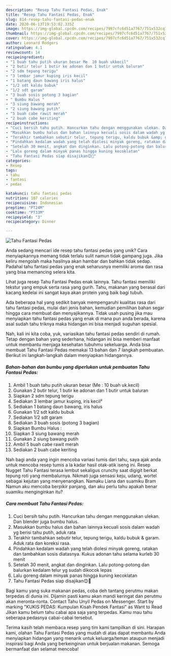 ```yaml
---
description: "Resep Tahu Fantasi Pedas, Enak"
title: "Resep Tahu Fantasi Pedas, Enak"
slug: 814-resep-tahu-fantasi-pedas-enak
date: 2020-06-13T19:53:02.335Z
image: https://img-global.cpcdn.com/recipes/7997cfc6d51a7767/751x532cq70/tahu-fantasi-pedas-foto-resep-utama.jpg
thumbnail: https://img-global.cpcdn.com/recipes/7997cfc6d51a7767/751x532cq70/tahu-fantasi-pedas-foto-resep-utama.jpg
cover: https://img-global.cpcdn.com/recipes/7997cfc6d51a7767/751x532cq70/tahu-fantasi-pedas-foto-resep-utama.jpg
author: Leonard Rodgers
ratingvalue: 4.1
reviewcount: 14
recipeingredient:
- "1 buah tahu putih ukuran besar Me  10 buah ukkecil"
- "2 butir telur 1 butir ke adonan dan 1 butir untuk baluran"
- "2 sdm tepung terigu"
- "3 lembar jamur kuping iris kecil"
- "1 batang daun bawang iris halus"
- "1/2 sdt kaldu bubuk"
- "1/2 sdt garam"
- "3 buah sosis potong 3 bagian"
- " Bumbu Halus "
- "3 siung bawang merah"
- "2 siung bawang putih"
- "5 buah cabe rawit merah"
- "2 buah cabe keriting"
recipeinstructions:
- "Cuci bersih tahu putih. Hancurkan tahu dengan menggunakan ulekan. Dan blender juga bumbu halus."
- "Masukkan bumbu halus dan bahan lainnya kecuali sosis dalam wadah yg berisi tahu putih, aduk rata"
- "Terakhir tambahkan sebutir telur, tepung terigu, kaldu bubuk &amp; garam. Aduk rata dan koreksi rasa."
- "Pindahkan kedalam wadah yang telah diolesi minyak goreng, ratakan dan tambahkan sosis diatasnya. Kukus adonan tahu selama kurleb 30 menit"
- "Setelah 30 menit, angkat dan dinginkan. Lalu potong-potong dan balurkan kedalam telur yg sudah dikocok lepas"
- "Lalu goreng dalam minyak panas hingga kuning kecoklatan"
- "Tahu Fantasi Pedas siap disajikan😊🤤"
categories:
- Resep
tags:
- tahu
- fantasi
- pedas

katakunci: tahu fantasi pedas 
nutrition: 107 calories
recipecuisine: Indonesian
preptime: "PT24M"
cooktime: "PT33M"
recipeyield: "3"
recipecategory: Dinner

---
```



![Tahu Fantasi Pedas](https://img-global.cpcdn.com/recipes/7997cfc6d51a7767/751x532cq70/tahu-fantasi-pedas-foto-resep-utama.jpg)

Anda sedang mencari ide resep tahu fantasi pedas yang unik? Cara menyiapkannya memang tidak terlalu sulit namun tidak gampang juga. Jika keliru mengolah maka hasilnya akan hambar dan bahkan tidak sedap. Padahal tahu fantasi pedas yang enak seharusnya memiliki aroma dan rasa yang bisa memancing selera kita.

Lihat juga resep Tahu Fantasi Pedas enak lainnya. Tahu fantasi memiliki tekstur yang empuk serta rasa yang gurih. Tahu, makanan yang berasal dari kacang kedelai ini sangat kaya akan protein yang baik bagi tubuh.

Ada beberapa hal yang sedikit banyak mempengaruhi kualitas rasa dari tahu fantasi pedas, mulai dari jenis bahan, kemudian pemilihan bahan segar hingga cara membuat dan menyajikannya. Tidak usah pusing jika mau menyiapkan tahu fantasi pedas yang enak di mana pun anda berada, karena asal sudah tahu triknya maka hidangan ini bisa menjadi suguhan spesial.


Nah, kali ini kita coba, yuk, variasikan tahu fantasi pedas sendiri di rumah. Tetap dengan bahan yang sederhana, hidangan ini bisa memberi manfaat untuk membantu menjaga kesehatan tubuhmu sekeluarga. Anda bisa membuat Tahu Fantasi Pedas memakai 13 bahan dan 7 langkah pembuatan. Berikut ini langkah-langkah dalam menyiapkan hidangannya.

<!--inarticleads1-->

##### Bahan-bahan dan bumbu yang diperlukan untuk pembuatan Tahu Fantasi Pedas:

1. Ambil 1 buah tahu putih ukuran besar (Me : 10 buah uk.kecil)
1. Gunakan 2 butir telur, 1 butir ke adonan dan 1 butir untuk baluran
1. Siapkan 2 sdm tepung terigu
1. Sediakan 3 lembar jamur kuping, iris kecil²
1. Sediakan 1 batang daun bawang, iris halus
1. Gunakan 1/2 sdt kaldu bubuk
1. Sediakan 1/2 sdt garam
1. Sediakan 3 buah sosis (potong 3 bagian)
1. Siapkan  Bumbu Halus :
1. Siapkan 3 siung bawang merah
1. Gunakan 2 siung bawang putih
1. Ambil 5 buah cabe rawit merah
1. Sediakan 2 buah cabe keriting


Nah bagi anda yang ingin mencoba variasi tumis dari tahu, saya ajak anda untuk mencoba resep tumis a la kadar hasil otak-atik iseng ini. Resep Nugget Tahu Fantasi terasa lembut sekaligus crunchy saat digigit berkat tepung roti yang membalurnya. Nikmati juga sensasi keju, udang, wortel sebagai kejutan yang menyenangkan. Namaku Liana dan suamiku Bram Namun aku mencoba berpikir panjang, dan aku perlu tahu apakah benar suamiku menginginkan itu? 

<!--inarticleads2-->

##### Cara membuat Tahu Fantasi Pedas:

1. Cuci bersih tahu putih. Hancurkan tahu dengan menggunakan ulekan. Dan blender juga bumbu halus.
1. Masukkan bumbu halus dan bahan lainnya kecuali sosis dalam wadah yg berisi tahu putih, aduk rata
1. Terakhir tambahkan sebutir telur, tepung terigu, kaldu bubuk &amp; garam. Aduk rata dan koreksi rasa.
1. Pindahkan kedalam wadah yang telah diolesi minyak goreng, ratakan dan tambahkan sosis diatasnya. Kukus adonan tahu selama kurleb 30 menit
1. Setelah 30 menit, angkat dan dinginkan. Lalu potong-potong dan balurkan kedalam telur yg sudah dikocok lepas
1. Lalu goreng dalam minyak panas hingga kuning kecoklatan
1. Tahu Fantasi Pedas siap disajikan😊🤤


Bagi kamu yang suka makanan pedas, coba deh tantang perutmu makan terpedas di dunia ini. Dijamin pasti kamu akan mandi keringat dan perutmu akan meronta-ronta. Contact Tahu Unyil Pedas on Messenger. Start by marking &#34;KUKIS PEDAS: Kumpulan Kisah Pendek Fantasi&#34; as Want to Read Jikan kamu belum tahu cabai apa saja yang terpedas. Kamu mau tahu seberapa pedasnya cabai-cabai tersebut. 

Terima kasih telah membaca resep yang tim kami tampilkan di sini. Harapan kami, olahan Tahu Fantasi Pedas yang mudah di atas dapat membantu Anda menyiapkan hidangan yang menarik untuk keluarga/teman ataupun menjadi inspirasi bagi Anda yang berkeinginan untuk berjualan makanan. Semoga bermanfaat dan selamat mencoba!
